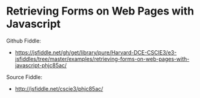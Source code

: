 # Retrieving Forms on Web Pages with Javascript

Github Fiddle:
- https://jsfiddle.net/gh/get/library/pure/Harvard-DCE-CSCIE3/e3-jsfiddles/tree/master/examples/retrieving-forms-on-web-pages-with-javascript-phjc85ac/

Source Fiddle:
- http://jsfiddle.net/cscie3/phjc85ac/

